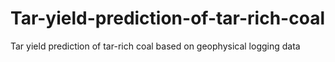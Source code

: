 # Tar-yield-prediction-of-tar-rich-coal
Tar yield prediction of tar-rich coal based on geophysical logging data
